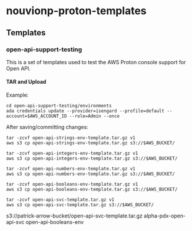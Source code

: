 # nouvionp-proton-templates

## Templates

### open-api-support-testing

This is a set of templates used to test the AWS Proton console support for Open API.

#### TAR and Upload

Example:

```
cd open-api-support-testing/environments
ada credentials update --provider=isengard --profile=default --account=$AWS_ACCOUNT_ID --role=Admin --once
```

After saving/committing changes:

```
tar -zcvf open-api-strings-env-template.tar.gz v1
aws s3 cp open-api-strings-env-template.tar.gz s3://$AWS_BUCKET/
```

```
tar -zcvf open-api-integers-env-template.tar.gz v1
aws s3 cp open-api-integers-env-template.tar.gz s3://$AWS_BUCKET/
```

```
tar -zcvf open-api-numbers-env-template.tar.gz v1
aws s3 cp open-api-numbers-env-template.tar.gz s3://$AWS_BUCKET/
```

```
tar -zcvf open-api-booleans-env-template.tar.gz v1
aws s3 cp open-api-booleans-env-template.tar.gz s3://$AWS_BUCKET/
```

```
tar -zcvf open-api-svc-template.tar.gz v1
aws s3 cp open-api-svc-template.tar.gz s3://$AWS_BUCKET/
```

s3://patrick-arrow-bucket/open-api-svc-template.tar.gz
alpha-pdx-open-api-svc
open-api-booleans-env
